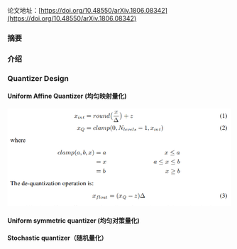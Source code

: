 论文地址：[https://doi.org/10.48550/arXiv.1806.08342](https://doi.org/10.48550/arXiv.1806.08342)  

### 摘要
### 介绍
### Quantizer Design
#### Uniform Affine Quantizer (均匀映射量化)  

<img src="./paper/google_whiterpaper/1.png">  

#### Uniform symmetric quantizer (均匀对策量化)
#### Stochastic quantizer（随机量化）